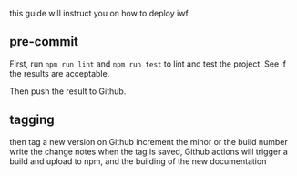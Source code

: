 this guide will instruct you on how to deploy iwf

## pre-commit

First, run `npm run lint` and `npm run test` to lint and test the project. See if the results are acceptable.

Then push the result to Github.

## tagging

then tag a new version on Github
increment the minor or the build number
write the change notes 
when the tag is saved, Github actions will trigger a build and upload to npm, and the building of the new documentation
